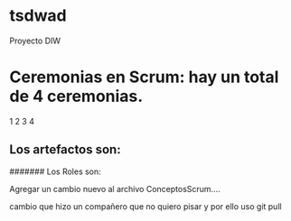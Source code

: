 # tsdwad
Proyecto DIW


# Ceremonias en Scrum: hay un total de 4 ceremonias.
1
2
3
4
## Los artefactos son:


####### Los Roles son:


Agregar un cambio nuevo al archivo ConceptosScrum....



cambio que hizo un compañero que no quiero pisar y por ello uso git pull
